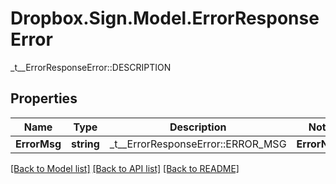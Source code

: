 # Dropbox.Sign.Model.ErrorResponseError
_t__ErrorResponseError::DESCRIPTION

## Properties

Name | Type | Description | Notes
------------ | ------------- | ------------- | -------------
**ErrorMsg** | **string** |  _t__ErrorResponseError::ERROR_MSG  | **ErrorName** | **string** |  _t__ErrorResponseError::ERROR_NAME  | **ErrorPath** | **string** |  _t__ErrorResponseError::ERROR_PATH  | [optional] 

[[Back to Model list]](../README.md#documentation-for-models) [[Back to API list]](../README.md#documentation-for-api-endpoints) [[Back to README]](../README.md)

